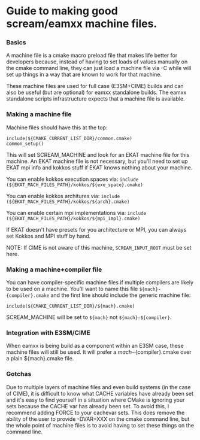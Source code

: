 # Guide to making good scream/eamxx machine files.

### Basics

A machine file is a cmake macro preload file that makes life
better for developers because, instead of having to set loads of
values manually on the cmake command line, they can just load a
machine file via -C while will set up things in a way that are
known to work for that machine.

These machine files are used for full case (E3SM+CIME) builds and
can also be useful (but are optional) for eamxx standalone builds.
The eamxx standalone scripts infrastructure expects that a machine
file is available.

### Making a machine file

Machine files should have this at the top:
```
include(${CMAKE_CURRENT_LIST_DIR}/common.cmake)
common_setup()
```
This will set SCREAM_MACHINE and look for an EKAT machine file
for this machine. An EKAT machine file is not necessary, but
you'll need to set up EKAT mpi info and kokkos stuff if EKAT
knows nothing about your machine.

You can enable kokkos execution spaces via:
`include (${EKAT_MACH_FILES_PATH}/kokkos/${exe_space}.cmake)`

You can enable kokkos architures via:
`include (${EKAT_MACH_FILES_PATH}/kokkos/${arch}.cmake)`

You can enable certain mpi implementations via:
`include (${EKAT_MACH_FILES_PATH}/kokkos/${mpi_impl}.cmake)`

If EKAT doesn't have presets for you architecture or MPI, you
can always set Kokkos and MPI stuff by hand.

NOTE: If CIME is not aware of this machine, `SCREAM_INPUT_ROOT`
must be set here.

### Making a machine+compiler file

You can have compiler-specific machine files if multiple compilers
are likely to be used on a machine. You'll want to name this file
`${mach}-{compiler}.cmake` and the first line should include the
generic machine file:

```
include(${CMAKE_CURRENT_LIST_DIR}/${mach}.cmake)
```

SCREAM_MACHINE will be set to `${mach}` not `${mach}-${compiler}`.

### Integration with E3SM/CIME

When eamxx is being build as a component within an E3SM case,
these machine files will still be used. It will prefer a
${mach}-${compiler}.cmake over a plain ${mach}.cmake file.

### Gotchas

Due to multiple layers of machine files and even build systems (in
the case of CIME), it is difficult to know what CACHE variables
have already been set and it's easy to find yourself in a situation
where CMake is ignoring your sets because the CACHE var has already
been set. To avoid this, I recommend adding FORCE to your cachevar
sets. This does remove the ability of the user to provide -DVAR=XXX
on the cmake command line, but the whole point of machine files is
to avoid having to set these things on the command line.
